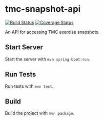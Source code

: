 tmc-snapshot-api
================

[![Build Status](https://travis-ci.org/kesapojat/tmc-snapshot-api.svg?branch=master)](https://travis-ci.org/kesapojat/tmc-snapshot-api/)
[![Coverage Status](https://img.shields.io/coveralls/kesapojat/tmc-snapshot-api.svg)](https://coveralls.io/r/kesapojat/tmc-snapshot-api)

An API for accessing TMC exercise snapshots.

## Start Server

Start the server with `mvn spring-boot:run`.

## Run Tests

Run tests with `mvn test`.

## Build

Build the project with `mvn package`.
